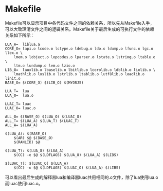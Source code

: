 # Makefile

Makefile可以显示项目中各代码文件之间的依赖关系，所以先从Makefile入手，可以大致理清文件之间的逻辑关系。Makefile关于最后生成的可执行文件的依赖关系如下所示：

```
LUA_A=	liblua.a
CORE_O=	lapi.o lcode.o lctype.o ldebug.o ldo.o ldump.o lfunc.o lgc.o llex.o \
	lmem.o lobject.o lopcodes.o lparser.o lstate.o lstring.o ltable.o \
	ltm.o lundump.o lvm.o lzio.o
LIB_O=	lauxlib.o lbaselib.o lbitlib.o lcorolib.o ldblib.o liolib.o \
	lmathlib.o loslib.o lstrlib.o ltablib.o lutf8lib.o loadlib.o linit.o
BASE_O= $(CORE_O) $(LIB_O) $(MYOBJS)

LUA_T=	lua
LUA_O=	lua.o

LUAC_T=	luac
LUAC_O=	luac.o

ALL_O= $(BASE_O) $(LUA_O) $(LUAC_O)
ALL_T= $(LUA_A) $(LUA_T) $(LUAC_T)
ALL_A= $(LUA_A)

$(LUA_A): $(BASE_O)
	$(AR) $@ $(BASE_O)
	$(RANLIB) $@

$(LUA_T): $(LUA_O) $(LUA_A)
	$(CC) -o $@ $(LDFLAGS) $(LUA_O) $(LUA_A) $(LIBS)

$(LUAC_T): $(LUAC_O) $(LUA_A)
	$(CC) -o $@ $(LDFLAGS) $(LUAC_O) $(LUA_A) $(LIBS)

```

可以看出最后生成的解释器lua和编译器luac共用相同的.o文件，除了lua使用lua.o而luac使用luac.o。